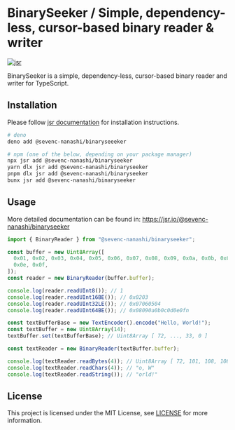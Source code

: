# BinarySeeker / Simple, dependency-less, cursor-based binary reader & writer

[![jsr](https://jsr.io/badges/@sevenc-nanashi/binaryseeker)](https://jsr.io/badges/@sevenc-nanashi/binaryseeker)

BinarySeeker is a simple, dependency-less, cursor-based binary reader and writer for TypeScript.

## Installation

Please follow [jsr documentation](https://jsr.io/docs/using-packages) for
installation instructions.

```bash
# deno
deno add @sevenc-nanashi/binaryseeeker

# npm (one of the below, depending on your package manager)
npx jsr add @sevenc-nanashi/binaryseeker
yarn dlx jsr add @sevenc-nanashi/binaryseeker
pnpm dlx jsr add @sevenc-nanashi/binaryseeker
bunx jsr add @sevenc-nanashi/binaryseeker
```

## Usage

More detailed documentation can be found in:
<https://jsr.io/@sevenc-nanashi/binaryseeker>

```typescript
import { BinaryReader } from "@sevenc-nanashi/binaryseeker";

const buffer = new Uint8Array([
  0x01, 0x02, 0x03, 0x04, 0x05, 0x06, 0x07, 0x08, 0x09, 0x0a, 0x0b, 0x0c, 0x0d,
  0x0e, 0x0f,
]);
const reader = new BinaryReader(buffer.buffer);

console.log(reader.readUInt8()); // 1
console.log(reader.readUInt16BE()); // 0x0203
console.log(reader.readUInt32LE()); // 0x07060504
console.log(reader.readUInt64BE()); // 0x08090a0b0c0d0e0fn

const textBufferBase = new TextEncoder().encode("Hello, World!");
const textBuffer = new Uint8Array(14);
textBuffer.set(textBufferBase); // Uint8Array [ 72, ..., 33, 0 ]

const textReader = new BinaryReader(textBuffer.buffer);

console.log(textReader.readBytes(4)); // Uint8Array [ 72, 101, 108, 108 ]
console.log(textReader.readChars(4)); // "o, W"
console.log(textReader.readString()); // "orld!"
```

## License

This project is licensed under the MIT License, see [LICENSE](LICENSE) for more
information.
